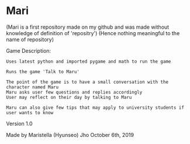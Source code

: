 # Mari

(Mari is a first repository made on my github and was made without knowledge of definition of 'repositry')
(Hence nothing meaningful to the name of repository)

Game Description:

	Uses latest python and imported pygame and math to run the game

	Runs the game 'Talk to Maru'

	The point of the game is to have a small conversation with the character named Maru
	Maru asks user few questions and replies accordingly
	User may reflect on their day by talking to Maru

	Maru can also give few tips that may apply to university students if user wants to know

Version 1.0

Made by Maristella (Hyunseo) Jho
	October 6th, 2019
